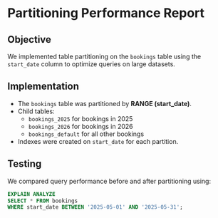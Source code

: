 # Partitioning Performance Report

## Objective
We implemented table partitioning on the `bookings` table using the `start_date` column to optimize queries on large datasets.

## Implementation
- The `bookings` table was partitioned by **RANGE (start_date)**.
- Child tables:
  - `bookings_2025` for bookings in 2025
  - `bookings_2026` for bookings in 2026
  - `bookings_default` for all other bookings
- Indexes were created on `start_date` for each partition.

## Testing
We compared query performance before and after partitioning using:

```sql
EXPLAIN ANALYZE
SELECT * FROM bookings
WHERE start_date BETWEEN '2025-05-01' AND '2025-05-31';
